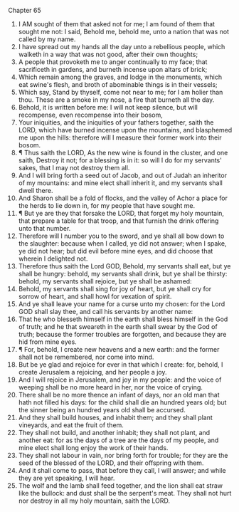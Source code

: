 

Chapter 65

1. I AM sought of them that asked not for me; I am found of them that sought me not: I said, Behold me, behold me, unto a nation that was not called by my name.
2. I have spread out my hands all the day unto a rebellious people, which walketh in a way that was not good, after their own thoughts;
3. A people that provoketh me to anger continually to my face; that sacrificeth in gardens, and burneth incense upon altars of brick;
4. Which remain among the graves, and lodge in the monuments, which eat swine's flesh, and broth of abominable things is in their vessels;
5. Which say, Stand by thyself, come not near to me; for I am holier than thou.  These are a smoke in my nose, a fire that burneth all the day.
6. Behold, it is written before me: I will not keep silence, but will recompense, even recompense into their bosom,
7. Your iniquities, and the iniquities of your fathers together, saith the LORD, which have burned incense upon the mountains, and blasphemed me upon the hills: therefore will I measure their former work into their bosom.
8. ¶ Thus saith the LORD, As the new wine is found in the cluster, and one saith, Destroy it not; for a blessing is in it: so will I do for my servants' sakes, that I may not destroy them all.
9. And I will bring forth a seed out of Jacob, and out of Judah an inheritor of my mountains: and mine elect shall inherit it, and my servants shall dwell there.
10. And Sharon shall be a fold of flocks, and the valley of Achor a place for the herds to lie down in, for my people that have sought me.
11. ¶ But ye are they that forsake the LORD, that forget my holy mountain, that prepare a table for that troop, and that furnish the drink offering unto that number.
12. Therefore will I number you to the sword, and ye shall all bow down to the slaughter: because when I called, ye did not answer; when I spake, ye did not hear; but did evil before mine eyes, and did choose that wherein I delighted not.
13. Therefore thus saith the Lord GOD, Behold, my servants shall eat, but ye shall be hungry: behold, my servants shall drink, but ye shall be thirsty: behold, my servants shall rejoice, but ye shall be ashamed:
14. Behold, my servants shall sing for joy of heart, but ye shall cry for sorrow of heart, and shall howl for vexation of spirit.
15. And ye shall leave your name for a curse unto my chosen: for the Lord GOD shall slay thee, and call his servants by another name:
16. That he who blesseth himself in the earth shall bless himself in the God of truth; and he that sweareth in the earth shall swear by the God of truth; because the former troubles are forgotten, and because they are hid from mine eyes.
17. ¶ For, behold, I create new heavens and a new earth: and the former shall not be remembered, nor come into mind.
18. But be ye glad and rejoice for ever in that which I create: for, behold, I create Jerusalem a rejoicing, and her people a joy.
19. And I will rejoice in Jerusalem, and joy in my people: and the voice of weeping shall be no more heard in her, nor the voice of crying.
20. There shall be no more thence an infant of days, nor an old man that hath not filled his days: for the child shall die an hundred years old; but the sinner being an hundred years old shall be accursed.
21. And they shall build houses, and inhabit them; and they shall plant vineyards, and eat the fruit of them.
22. They shall not build, and another inhabit; they shall not plant, and another eat: for as the days of a tree are the days of my people, and mine elect shall long enjoy the work of their hands.
23. They shall not labour in vain, nor bring forth for trouble; for they are the seed of the blessed of the LORD, and their offspring with them.
24. And it shall come to pass, that before they call, I will answer; and while they are yet speaking, I will hear.
25. The wolf and the lamb shall feed together, and the lion shall eat straw like the bullock: and dust shall be the serpent's meat.  They shall not hurt nor destroy in all my holy mountain, saith the LORD.
